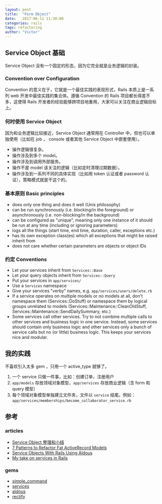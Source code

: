 ```yaml
---
layout: post
title:  "Form Object"
date:   2017-06-11 11:30:00
categories: rails
tags: refactoring
author: "Victor"
---
```


## Service Object 基础

Service Object 没有一个固定的形态，因为它完全就是业务逻辑的封装。

### Convention over Configuration

Convention 的意义在于，它就是一个最佳实践的表现形式，Rails 本质上是一系列 web 开发中最佳实践的集合体。遵循 Convention 的 Rails 项目都长得差不多，这使得 Rails 开发者的经验能够跨项目地重用，大家可以关注在商业逻辑目标上。

### 何时使用 Service Object

因为和业务逻辑比较接近，Service Object 通常用在 Controller 中，但也可以单独使用（比如在 job ， console 或者其他 Service Object 中嵌套使用）。

* 操作逻辑很复杂。
* 操作涉及到多个 model。
* 操作涉及到调用外部服务。
* 操作不是 model 该关注的逻辑（比如定时清理过期数据）。
* 操作涉及到一系列不同的具体实现（比如用 token 认证或者 password 认证），策略模式就是干这个的。

### 基本原则 Basic principles

* does only one thing and does it well (Unix philosophy)
* can be run synchronously (i.e. blocking/in the foreground) or asynchronously (i.e. non-blocking/in the background)
* can be configured as "unique", meaning only one instance of it should be run at any time (including or ignoring parameters)
* logs all the things (start time, end time, duration, caller, exceptions etc.)
* has its own exception class(es) which all exceptions that might be raised inherit from
* does not care whether certain parameters are objects or object IDs

### 约定 Conventions

* Let your services inherit from `Services::Base`
* Let your query objects inherit from `Services::Query`
* Put your services in `app/services/`
* Use a `Services` namespace
* Give your services "verby" names,  e.g. `app/services/users/delete.rb`
* If a service operates on multiple models or no models at all, don't namespace them (Services::DoStuff) or namespace them by logical groups unrelated to models (Services::Maintenance::CleanOldStuff, Services::Maintenance::SendDailySummary, etc.)
* Some services call other services. Try to not combine multiple calls to other services and business logic in one service. Instead, some services should contain only business logic and other services only a bunch of service calls but no (or little) business logic. This keeps your services nice and modular.

## 我的实践

不喜欢引入太多 gem ，只用一个 active_type 就够了。

1. 一个 service 只做一件事，比如：创建订单，注册用户
2. `app/models` 存放领域对象模型，`app/services` 存放商业逻辑（含 form 和 query 模型）
3. 每个领域对象模型单独建立文件夹，文件以 `service` 结尾。例如：`app/services/memberships/become_collaborator_service.rb`

## 参考

### articles

* [Service Object 整理和小结](https://ruby-china.org/topics/23892)
* [7 Patterns to Refactor Fat ActiveRecord Models](http://blog.codeclimate.com/blog/2012/10/17/7-ways-to-decompose-fat-activerecord-models/)
* [Service Objects With Rails Using Aldous](https://code.tutsplus.com/tutorials/service-objects-with-rails-using-aldous--cms-23689)
* [My take on services in Rails](http://blog.sundaycoding.com/blog/2014/11/25/my-take-on-services-in-rails/)

### gems

* [simple_command](https://github.com/nebulab/simple_command)
* [services](https://github.com/krautcomputing/services)
* [aldous](https://github.com/envato/aldous)
* [rectify](https://github.com/andypike/rectify)

